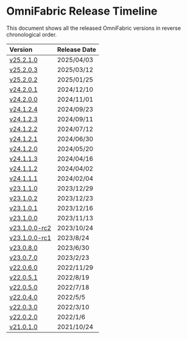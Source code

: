 # **OmniFabric Release Timeline**

This document shows all the released OmniFabric versions in reverse chronological order.

| **Version**                 | **Release Date** |
| :-------------------------- | :--------------- |
| [v25.2.1.0](v25.2.1.0.md)         | 2025/04/03       |
| [v25.2.0.3](v25.2.0.3.md)         | 2025/03/12       |
| [v25.2.0.2](v25.2.0.2.md)         | 2025/01/25       |
| [v24.2.0.1](v24.2.0.1.md)         | 2024/12/10       |
| [v24.2.0.0](v24.2.0.0.md)         | 2024/11/01       |
| [v24.1.2.4](v24.1.2.4.md)         | 2024/09/23       |
| [v24.1.2.3](v24.1.2.3.md)         | 2024/09/11       |
| [v24.1.2.2](v24.1.2.2.md)         | 2024/07/12       |
| [v24.1.2.1](v24.1.2.1.md)         | 2024/06/30       |
| [v24.1.2.0](v24.1.2.0.md)         | 2024/05/20       |
| [v24.1.1.3](v24.1.1.3.md)         | 2024/04/16       |
| [v24.1.1.2](v24.1.1.2.md)         | 2024/04/02       |
| [v24.1.1.1](v24.1.1.1.md)         | 2024/02/04       |
| [v23.1.1.0](v23.1.1.0.md)         | 2023/12/29       |
| [v23.1.0.2](v23.1.0.2.md)         | 2023/12/23       |
| [v23.1.0.1](v23.1.0.1.md)         | 2023/12/16       |
| [v23.1.0.0](v23.1.0.0.md)         | 2023/11/13       |
| [v23.1.0.0-rc2](v23.1.0.0-rc2.md) | 2023/10/24       |
| [v23.1.0.0-rc1](v23.1.0.0-rc1.md) | 2023/8/24        |
| [v23.0.8.0](v23.0.8.0.md)         | 2023/6/30        |
| [v23.0.7.0](v23.0.7.0.md)         | 2023/2/23        |
| [v22.0.6.0](v22.0.6.0.md)         | 2022/11/29       |
| [v22.0.5.1](v22.0.5.1.md)         | 2022/8/19        |
| [v22.0.5.0](v22.0.5.0.md)         | 2022/7/18        |
| [v22.0.4.0](v22.0.4.0.md)         | 2022/5/5         |
| [v22.0.3.0](v22.0.3.0.md)         | 2022/3/10        |
| [v22.0.2.0](v22.0.2.0.md)         | 2022/1/6         |
| [v21.0.1.0](v21.0.1.0.md)         | 2021/10/24       |
